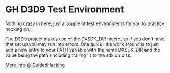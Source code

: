 # GH D3D9 Test Environment

Nothing crazy in here, just a couple of test environments for you to practice hooking on.

The D3D9 project makes use of the DXSDK_DIR macro, so if you don't have that set up you may run into errors.  One quick little work around is to just add a new entry to your PATH variable with the name DXSDK_DIR and the value being the path (including trailing '\') to the sdk on disk.


[More info @ GuidedHacking](https://guidedhacking.com/threads/d3d9-11-test-environments.11934/)